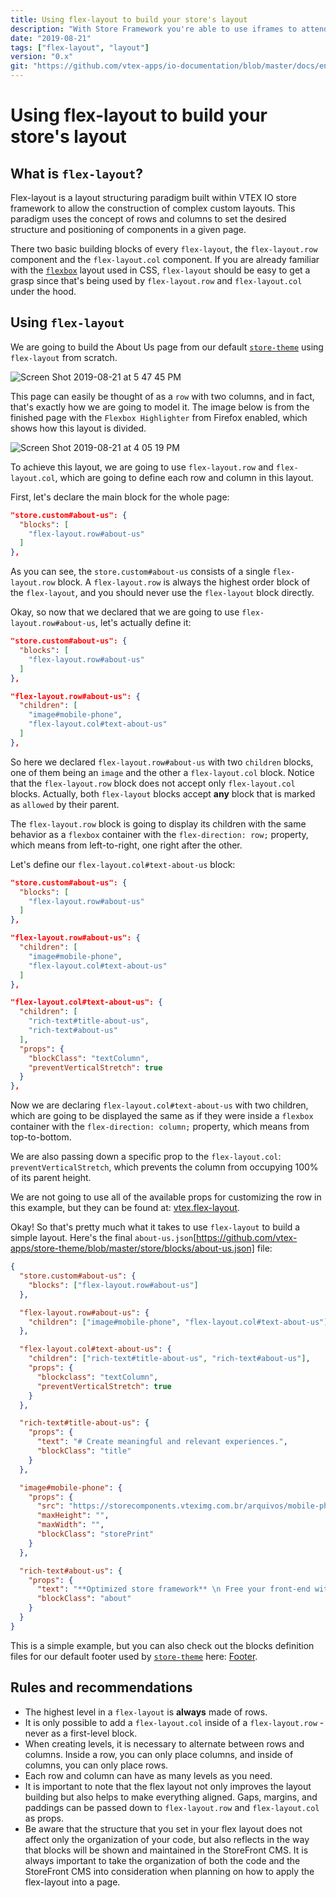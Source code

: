```yaml
---
title: Using flex-layout to build your store's layout
description: "With Store Framework you're able to use iframes to attend specific custom needs"
date: "2019-08-21"
tags: ["flex-layout", "layout"]
version: "0.x"
git: "https://github.com/vtex-apps/io-documentation/blob/master/docs/en/Recipes/layout/flexLayout.md"
---
```


# Using flex-layout to build your store's layout

## What is `flex-layout`?

Flex-layout is a layout structuring paradigm built within VTEX IO store framework to allow the construction of complex custom layouts. This paradigm uses the concept of rows and columns to set the desired structure and positioning of components in a given page.

There two basic building blocks of every `flex-layout`, the `flex-layout.row` component and the `flex-layout.col` component. If you are already familiar with the [`flexbox`](https://css-tricks.com/snippets/css/a-guide-to-flexbox/) layout used in CSS, `flex-layout` should be easy to get a grasp since that's being used by `flex-layout.row` and `flex-layout.col` under the hood.

## Using `flex-layout`

We are going to build the About Us page from our default [`store-theme`](https://storetheme.vtex.com/about-us) using `flex-layout` from scratch.

![Screen Shot 2019-08-21 at 5 47 45 PM](https://user-images.githubusercontent.com/27777263/63467414-d0667180-c43b-11e9-8cf3-473c1c94f10e.png)

This page can easily be thought of as a `row` with two columns, and in fact, that's exactly how we are going to model it. The image below is from the finished page with the `Flexbox Highlighter` from Firefox enabled, which shows how this layout is divided.

![Screen Shot 2019-08-21 at 4 05 19 PM](https://user-images.githubusercontent.com/27777263/63467270-736abb80-c43b-11e9-8a7b-dfe8f218f081.png)

To achieve this layout, we are going to use `flex-layout.row` and `flex-layout.col`, which are going to define each row and column in this layout.

First, let's declare the main block for the whole page:

```json
"store.custom#about-us": {
  "blocks": [
    "flex-layout.row#about-us"
  ]
},
```

As you can see, the `store.custom#about-us` consists of a single `flex-layout.row` block. A `flex-layout.row` is always the highest order block of the `flex-layout`, and you should never use the `flex-layout` block directly.

Okay, so now that we declared that we are going to use `flex-layout.row#about-us`, let's actually define it:

```json
"store.custom#about-us": {
  "blocks": [
    "flex-layout.row#about-us"
  ]
},

"flex-layout.row#about-us": {
  "children": [
    "image#mobile-phone",
    "flex-layout.col#text-about-us"
  ]
},
```

So here we declared `flex-layout.row#about-us` with two `children` blocks, one of them being an `image` and the other a `flex-layout.col` block. Notice that the `flex-layout.row` block does not accept only `flex-layout.col` blocks. Actually, both `flex-layout` blocks accept **any** block that is marked as `allowed` by their parent.

The `flex-layout.row` block is going to display its children with the same behavior as a `flexbox` container with the `flex-direction: row;` property, which means from left-to-right, one right after the other.

Let's define our `flex-layout.col#text-about-us` block:

```json
"store.custom#about-us": {
  "blocks": [
    "flex-layout.row#about-us"
  ]
},

"flex-layout.row#about-us": {
  "children": [
    "image#mobile-phone",
    "flex-layout.col#text-about-us"
  ]
},

"flex-layout.col#text-about-us": {
  "children": [
    "rich-text#title-about-us",
    "rich-text#about-us"
  ],
  "props": {
    "blockClass": "textColumn",
    "preventVerticalStretch": true
  }
},
```

Now we are declaring `flex-layout.col#text-about-us` with two children, which are going to be displayed the same as if they were inside a `flexbox` container with the `flex-direction: column;` property, which means from top-to-bottom.

We are also passing down a specific prop to the `flex-layout.col`: `preventVerticalStretch`, which prevents the column from occupying 100% of its parent height.

We are not going to use all of the available props for customizing the row in this example, but they can be found at: [vtex.flex-layout](https://vtex.oi/docs/components/general/vtex.flex-layout).

Okay! So that's pretty much what it takes to use `flex-layout` to build a simple layout. Here's the final `about-us.json`[https://github.com/vtex-apps/store-theme/blob/master/store/blocks/about-us.json] file:

```json
{
  "store.custom#about-us": {
    "blocks": ["flex-layout.row#about-us"]
  },

  "flex-layout.row#about-us": {
    "children": ["image#mobile-phone", "flex-layout.col#text-about-us"]
  },

  "flex-layout.col#text-about-us": {
    "children": ["rich-text#title-about-us", "rich-text#about-us"],
    "props": {
      "blockclass": "textColumn",
      "preventVerticalStretch": true
    }
  },

  "rich-text#title-about-us": {
    "props": {
      "text": "# Create meaningful and relevant experiences.",
      "blockClass": "title"
    }
  },

  "image#mobile-phone": {
    "props": {
      "src": "https://storecomponents.vteximg.com.br/arquivos/mobile-phone.png",
      "maxHeight": "",
      "maxWidth": "",
      "blockClass": "storePrint"
    }
  },

  "rich-text#about-us": {
    "props": {
      "text": "**Optimized store framework** \n Free your front-end with our React + Node store framework. Improve usability and SEO, while driving more conversion with modular components, single-page applications, and a ready-for-PWA structure. \n **Multi-currency and language** \n Go international with multiple storefronts to support different languages and easily manage local currencies and payment conditions. \n **Serverless development platform** \n Reduce loading time, improve usability, and make the best out of SEO. Developing scalable components with a comprehensive, easy-to-use toolset, you can build stores faster than ever.",
      "blockClass": "about"
    }
  }
}
```

This is a simple example, but you can also check out the blocks definition files for our default footer used by [`store-theme`](https://storetheme.vtex.com/) here: [Footer](https://github.com/vtex-apps/store-theme/blob/master/store/blocks/footer/footer.json).

## Rules and recommendations

- The highest level in a `flex-layout` is **always** made of rows.
- It is only possible to add a `flex-layout.col` inside of a `flex-layout.row` - never as a first-level block.
- When creating levels, it is necessary to alternate between rows and columns. Inside a row, you can only place columns, and inside of columns, you can only place rows.
- Each row and column can have as many levels as you need.
- It is important to note that the flex layout not only improves the layout building but also helps to make everything aligned. Gaps, margins, and paddings can be passed down to `flex-layout.row` and `flex-layout.col` as props.
- Be aware that the structure that you set in your flex layout does not affect only the organization of your code, but also reflects in the way that blocks will be shown and maintained in the StoreFront CMS.
  It is always important to take the organization of both the code and the StoreFront CMS into consideration when planning on how to apply the flex-layout into a page.

